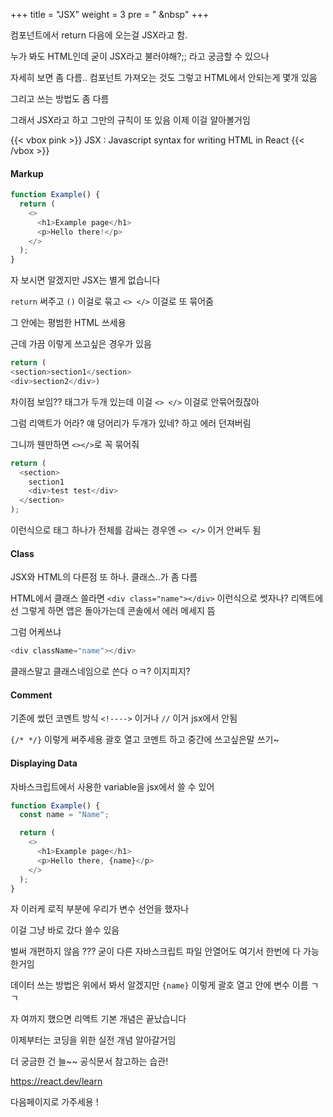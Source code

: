 +++
title = "JSX"
weight = 3
pre = "<i class='fas fa-book-open'></i> &nbsp"
+++

컴포넌트에서 return 다음에 오는걸 JSX라고 함.

누가 봐도 HTML인데 굳이 JSX라고 불러야해?;; 라고 궁금할 수 있으나

자세히 보면 좀 다름.. 컴포넌트 가져오는 것도 그렇고 HTML에서 안되는게 몇개 있음

그리고 쓰는 방법도 좀 다름

그래서 JSX라고 하고 그만의 규칙이 또 있음 이제 이걸 알아볼거임

{{< vbox pink >}}
JSX : Javascript syntax for writing HTML in React
{{< /vbox >}}

#### Markup

```js
function Example() {
  return (
    <>
      <h1>Example page</h1>
      <p>Hello there!</p>
    </>
  );
}
```

자 보시면 알겠지만 JSX는 별게 없습니다

`return` 써주고 `()` 이걸로 묶고 `<> </>` 이걸로 또 묶어줌

그 안에는 평범한 HTML 쓰세용

근데 가끔 이렇게 쓰고싶은 경우가 있음

```js
return (
<section>section1</section>
<div>section2</div>)
```

차이점 보임?? 태그가 두개 있는데 이걸 `<> </>` 이걸로 안묶어줬잖아

그럼 리액트가 어라? 얘 덩어리가 두개가 있네? 하고 에러 던져버림

그니까 웬만하면 `<></>`로 꼭 묶어줘

```js
return (
  <section>
    section1
    <div>test test</div>
  </section>
);
```

이런식으로 태그 하나가 전체를 감싸는 경우엔 `<> </>` 이거 안써두 됨

#### Class

JSX와 HTML의 다른점 또 하나. 클래스..가 좀 다름

HTML에서 클래스 쓸라면
`<div class="name"></div>`
이런식으로 썻자나? 리액트에선 그렇게 하면 앱은 돌아가는데 콘솔에서 에러 메세지 뜸

그럼 어케쓰냐

```js
<div className="name"></div>
```

클래스말고 클래스네임으로 쓴다 ㅇㅋ? 이지피지?

#### Comment

기존에 썼던 코멘트 방식 `<!---->` 이거나 `//` 이거 jsx에서 안됨

`{/* */}` 이렇게 써주세용
괄호 열고 코멘트 하고 중간에 쓰고싶은말 쓰기~

#### Displaying Data

자바스크립트에서 사용한 variable을 jsx에서 쓸 수 있어

```js
function Example() {
  const name = "Name";

  return (
    <>
      <h1>Example page</h1>
      <p>Hello there, {name}</p>
    </>
  );
}
```

자 이러케 로직 부분에 우리가 변수 선언을 했자나

이걸 그냥 바로 갔다 쓸수 있음

벌써 개편하지 않음 ??? 굳이 다른 자바스크립트 파일 안열어도 여기서 한번에 다 가능한거임

데이터 쓰는 방법은 위에서 봐서 알겠지만 `{name}` 이렇게 괄호 열고 안에 변수 이름 ㄱㄱ

자 여까지 했으면 리액트 기본 개념은 끝났습니다

이제부터는 코딩을 위한 실전 개념 알아갈거임

더 궁금한 건 늘~~ 공식문서 참고하는 습관!

https://react.dev/learn

다음페이지로 가주세용 !
